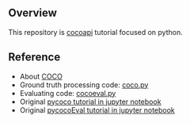 ## Overview
This repository is [cocoapi](https://github.com/cocodataset/cocoapi) tutorial focused on python.

## Reference
- About [COCO](https://cocodataset.org/#home)
- Ground truth processing code: [coco.py](https://github.com/cocodataset/cocoapi/blob/master/PythonAPI/pycocotools/coco.py)
- Evaluating code: [cocoeval.py](https://github.com/cocodataset/cocoapi/blob/master/PythonAPI/pycocotools/cocoeval.py)
- Original [pycoco tutorial in jupyter notebook](https://github.com/cocodataset/cocoapi/blob/master/PythonAPI/pycocoDemo.ipynb)
- Original [pycocoEval tutorial in jupyter notebook](https://github.com/cocodataset/cocoapi/blob/master/PythonAPI/pycocoEvalDemo.ipynb)
